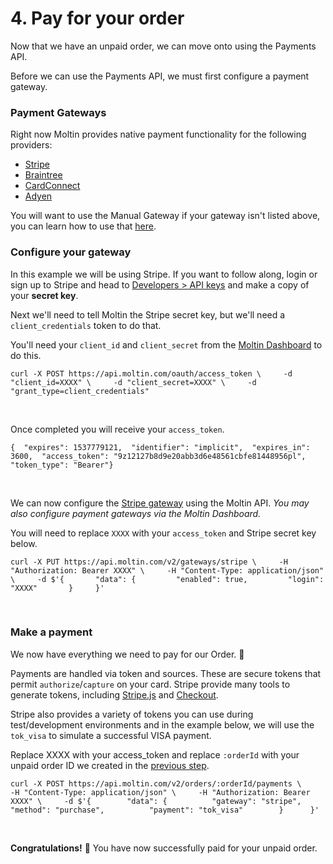# 4. Pay for your order

Now that we have an unpaid order, we can move onto using the Payments API.

Before we can use the Payments API, we must first configure a payment gateway.‌

### Payment Gateways <a id="payment-gateways"></a>

Right now Moltin provides native payment functionality for the following providers:‌

* ​[Stripe](https://app.gitbook.com/@moltin/s/guides/guides/payment/payment-gateway-integration#third-party-payment-gateways-detailed-walkthrough)​
* ​[Braintree](https://app.gitbook.com/@moltin/s/guides/guides/payment/payment-gateway-integration#third-party-payment-gateways-detailed-walkthrough)​
* ​[CardConnect](https://app.gitbook.com/@moltin/s/guides/guides/payment/payment-gateway-integration#third-party-payment-gateways-detailed-walkthrough)​
* ​[Adyen](https://app.gitbook.com/@moltin/s/guides/guides/payment/payment-gateway-integration#third-party-payment-gateways-detailed-walkthrough)​

You will want to use the Manual Gateway if your gateway isn't listed above, you can learn how to use that [here](https://app.gitbook.com/@moltin/s/guides/guides/payment/implement-own-payment-gateway).‌

### Configure your gateway <a id="configure-your-gateway"></a>

In this example we will be using Stripe. If you want to follow along, login or sign up to Stripe and head to [Developers &gt; API keys](https://dashboard.stripe.com/account/apikeys) and make a copy of your **secret key**.‌

Next we'll need to tell Moltin the Stripe secret key, but we'll need a `client_credentials` token to do that.‌

You'll need your `client_id` and `client_secret` from the [Moltin Dashboard](https://dashboard.moltin.com/) to do this.

```text
curl -X POST https://api.moltin.com/oauth/access_token \     -d "client_id=XXXX" \     -d "client_secret=XXXX" \     -d "grant_type=client_credentials"
```

‌

Once completed you will receive your `access_token`.

```text
{  "expires": 1537779121,  "identifier": "implicit",  "expires_in": 3600,  "access_token": "9z12127b8d9e20abb3d6e48561cbfe81448956pl",  "token_type": "Bearer"}
```

‌

We can now configure the [Stripe gateway](https://docs.moltin.com/payments/gateways/configure-stripe) using the Moltin API. _You may also configure payment gateways via the Moltin Dashboard._

You will need to replace `XXXX` with your `access_token` and Stripe secret key below.

```text
curl -X PUT https://api.moltin.com/v2/gateways/stripe \     -H "Authorization: Bearer XXXX" \     -H "Content-Type: application/json" \     -d $'{       "data": {         "enabled": true,         "login": "XXXX"       }     }'
```

‌

### Make a payment <a id="make-a-payment"></a>

We now have everything we need to pay for our Order. 🎉‌

Payments are handled via token and sources. These are secure tokens that permit `authorize`/`capture` on your card. Stripe provide many tools to generate tokens, including [Stripe.js](https://stripe.com/docs/stripe-js/reference) and [Checkout](https://stripe.com/docs/checkout).‌

Stripe also provides a variety of tokens you can use during test/development environments and in the example below, we will use the `tok_visa` to simulate a successful VISA payment.

Replace XXXX with your access\_token and replace `:orderId` with your unpaid order ID we created in the [previous step](https://app.gitbook.com/@moltin/s/guides/your-first-api-request/3.-checkout#checkout-a-cart).

```text
curl -X POST https://api.moltin.com/v2/orders/:orderId/payments \     -H "Content-Type: application/json" \     -H "Authorization: Bearer XXXX" \     -d $'{        "data": {          "gateway": "stripe",          "method": "purchase",          "payment": "tok_visa"        }      }'
```

‌

**Congratulations!** 🎉 You have now successfully paid for your unpaid order.[  
](https://app.gitbook.com/@moltin/s/guides/your-first-api-request/5.-going-further)

